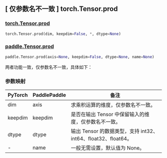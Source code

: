 ## [ 仅参数名不一致 ] torch.Tensor.prod

### [torch.Tensor.prod](https://pytorch.org/docs/stable/generated/torch.prod.html#torch.prod)

```python
torch.Tensor.prod(dim, keepdim=False, *, dtype=None)
```

### [paddle.Tensor.prod](https://www.paddlepaddle.org.cn/documentation/docs/zh/api/paddle/prod_cn.html)

```python
paddle.Tensor.prod(axis=None, keepdim=False, dtype=None, name=None)
```

两者功能一致，仅参数名不一致，具体如下：

### 参数映射

| PyTorch | PaddlePaddle | 备注                                                         |
| ------- | ------------ | ------------------------------------------------------------ |
| dim     | axis         | 求乘积运算的维度，仅参数名不一致。                           |
| keepdim | keepdim      | 是否在输出 Tensor 中保留输入的维度，仅参数名不一致。         |
| dtype   | dtype        | 输出 Tensor 的数据类型，支持 int32、int64、float32、float64。 |
| -       | name         | 一般无需设置，默认值为 None。                                |
